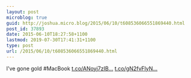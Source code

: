 ```yaml
---
layout: post
microblog: true
guid: http://joshua.micro.blog/2015/06/10/t608536066551869440.html
post_id: 37893
date: 2015-06-10T18:27:58+1100
lastmod: 2019-07-30T17:41:31+1100
type: post
url: /2015/06/10/t608536066551869440.html
---
```

I've gone gold #MacBook [t.co/ANoyj7zIB...](http://t.co/ANoyj7zIBt) [t.co/gN2fvFlyN...](http://t.co/gN2fvFlyNh)
